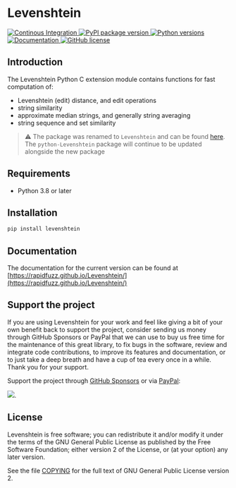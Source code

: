 # Levenshtein

<p>
  <a href="https://github.com/rapidfuzz/python-Levenshtein/actions">
    <img src="https://github.com/rapidfuzz/python-Levenshtein/workflows/Build/badge.svg"
         alt="Continous Integration">
  </a>
  <a href="https://pypi.org/project/python-Levenshtein/">
    <img src="https://img.shields.io/pypi/v/python-Levenshtein"
         alt="PyPI package version">
  </a>
  <a href="https://www.python.org">
    <img src="https://img.shields.io/pypi/pyversions/python-Levenshtein"
         alt="Python versions">
  </a>
  <a href="https://rapidfuzz.github.io/Levenshtein">
    <img src="https://img.shields.io/badge/-documentation-blue"
         alt="Documentation">
  </a>
  <a href="https://github.com/rapidfuzz/python-Levenshtein/blob/main/COPYING">
    <img src="https://img.shields.io/github/license/rapidfuzz/python-Levenshtein"
         alt="GitHub license">
  </a>
</p>

## Introduction
The Levenshtein Python C extension module contains functions for fast
computation of:

* Levenshtein (edit) distance, and edit operations
* string similarity
* approximate median strings, and generally string averaging
* string sequence and set similarity

> :warning: The package was renamed to `Levenshtein` and can be found [here](https://github.com/rapidfuzz/Levenshtein).
  The `python-Levenshtein` package will continue to be updated alongside the new package

## Requirements
* Python 3.8 or later

## Installation
```bash
pip install levenshtein
```

## Documentation

The documentation for the current version can be found at [https://rapidfuzz.github.io/Levenshtein/](https://rapidfuzz.github.io/Levenshtein/)

## Support the project

If you are using Levenshtein for your work and feel like giving a bit of your own benefit back to support the project, consider sending us money through GitHub Sponsors or PayPal that we can use to buy us free time for the maintenance of this great library, to fix bugs in the software, review and integrate code contributions, to improve its features and documentation, or to just take a deep breath and have a cup of tea every once in a while. Thank you for your support.

Support the project through [GitHub Sponsors](https://github.com/sponsors/maxbachmann) or via [PayPal](https://www.paypal.com/donate/?hosted_button_id=VGWQBBD5CTWJU):

[![](https://www.paypalobjects.com/en_US/i/btn/btn_donateCC_LG.gif)](https://www.paypal.com/donate/?hosted_button_id=VGWQBBD5CTWJU).


## License

Levenshtein is free software; you can redistribute it and/or modify it
under the terms of the GNU General Public License as published by the Free
Software Foundation; either version 2 of the License, or (at your option)
any later version.

See the file [COPYING](https://github.com/rapidfuzz/python-Levenshtein/blob/main/COPYING) for the full text of GNU General Public License version 2.
